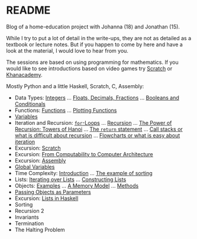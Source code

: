 # README

Blog of a home-education project with Johanna (18) and Jonathan (15).

While I try to put a lot of detail in the write-ups, they are not as detailed as a textbook or lecture notes. But if you happen to come by here and have a look at the material, I would love to hear from you. 

The sessions are based on using programming for mathematics. If you would like to see introductions based on video games try [Scratch](https://scratch.mit.edu/projects/408463938/editor) or [Khanacademy](https://www.khanacademy.org/computing/computer-programming).

Mostly Python and a little Haskell, Scratch, C, Assembly: 

- Data Types: [Integers](https://hackmd.io/@alexhkurz/SkABF8ajI) ... [Floats, Decimals, Fractions](https://hackmd.io/@alexhkurz/HJ9zbYZnL) ... [Booleans and Conditionals](https://hackmd.io/@alexhkurz/Bk1byMf2L)
- Functions: [Functions](https://hackmd.io/@alexhkurz/SJ1DcL43L) ... [Plotting Functions](https://hackmd.io/@alexhkurz/SJN2udq3I)
- [Variables](https://hackmd.io/@alexhkurz/HyJqEPN2L)
- Iteration and Recursion: [`for`-Loops](https://hackmd.io/@alexhkurz/H1o4Mcr6L) ... [Recursion](https://hackmd.io/@alexhkurz/Hy48XsvpI) ... [The Power of Recursion: Towers of Hanoi](https://hackmd.io/@alexhkurz/ryiCiDs08) ... [The `return` statement](https://hackmd.io/@alexhkurz/HJHS4NUAI) ... [Call stacks or what is difficult about recursion](https://hackmd.io/@alexhkurz/rJjfXqS08) ... [Flowcharts or what is easy about iteration](https://hackmd.io/@alexhkurz/ry2Ax1FC8) 
- Excursion: [Scratch](https://hackmd.io/@alexhkurz/H1CyS5v08) 
- Excursion: [From Computability to Computer Architecture](https://hackmd.io/@alexhkurz/Sks4Jxekw)
- Excursion: [Assembly](https://hackmd.io/@alexhkurz/HyccPGbJv) 
- [Global Variables](https://hackmd.io/@alexhkurz/Hkc7HoSC8) 
- Time Complexity: [Introduction](https://hackmd.io/@alexhkurz/SkIGSnPTU) ... [The example of sorting](https://hackmd.io/@alexhkurz/r1erdGSlP)
- Lists: [Iterating over Lists](https://hackmd.io/@alexhkurz/Sy7AHDNn8) ... [Constructing Lists](https://hackmd.io/@alexhkurz/By6YoM8Gw)
- Objects: [Examples](https://hackmd.io/@alexhkurz/ByiUweLfD) ... [A Memory Model](https://hackmd.io/@alexhkurz/rkXh-CUGP) ... [Methods](https://hackmd.io/@alexhkurz/rk738IiGw)
- [Passing Objects as Parameters](https://hackmd.io/@alexhkurz/HJo0RmvGv)
- Excursion: [Lists in Haskell](https://hackmd.io/@alexhkurz/BJmF-h0zP)
- Sorting
- Recursion 2
- Invariants
- Termination
- The Halting Problem


